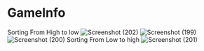 # GameInfo
Sorting From High to low
![Screenshot (202)](https://user-images.githubusercontent.com/56516343/179737164-e45d4e21-db47-46d2-8725-0dbe17beb612.png)
![Screenshot (199)](https://user-images.githubusercontent.com/56516343/179737180-d8f30ad0-9159-49a6-89b2-b7af6226a181.png)
![Screenshot (200)](https://user-images.githubusercontent.com/56516343/179737182-9f185b91-bca1-4827-abd4-65e672dbd003.png)
Sorting From Low to high
![Screenshot (201)](https://user-images.githubusercontent.com/56516343/179737185-79ef9c3f-a6f3-4cbe-bb26-7c3e5e569dcf.png)

